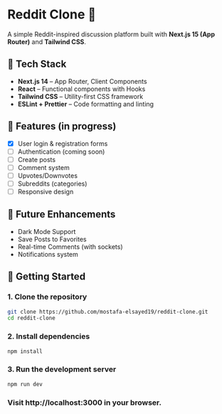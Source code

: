 # Reddit Clone 🧠

A simple Reddit-inspired discussion platform built with **Next.js 15 (App Router)** and **Tailwind CSS**.

## 🔧 Tech Stack

-  **Next.js 14** – App Router, Client Components
-  **React** – Functional components with Hooks
-  **Tailwind CSS** – Utility-first CSS framework
-  **ESLint + Prettier** – Code formatting and linting

## 🚀 Features (in progress)

-  [x] User login & registration forms
-  [ ] Authentication (coming soon)
-  [ ] Create posts
-  [ ] Comment system
-  [ ] Upvotes/Downvotes
-  [ ] Subreddits (categories)
-  [ ] Responsive design

## 🔮 Future Enhancements

-  Dark Mode Support
-  Save Posts to Favorites
-  Real-time Comments (with sockets)
-  Notifications system

## 🧪 Getting Started

### 1. Clone the repository

```bash
git clone https://github.com/mostafa-elsayed19/reddit-clone.git
cd reddit-clone
```

### 2. Install dependencies

```bash
npm install
```

### 3. Run the development server

```bash
npm run dev
```

### Visit http://localhost:3000 in your browser.
